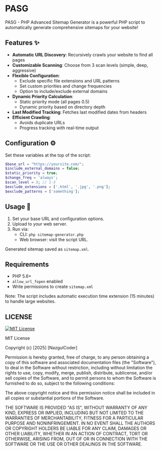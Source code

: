# PASG
PASG - PHP Advanced Sitemap Generator is a powerful PHP script to automatically generate comprehensive sitemaps for your website!

## Features ✨
- **Automatic URL Discovery**: Recursively crawls your website to find all pages
- **Customizable Scanning**: Choose from 3 scan levels (simple, deep, aggressive)
- **Flexible Configuration**:
  - Exclude specific file extensions and URL patterns
  - Set custom priorities and change frequencies
  - Option to include/exclude external domains
- **Dynamic Priority Calculation**:
  - Static priority mode (all pages 0.5)
  - Dynamic priority based on directory depth
- **Last Modified Tracking**: Fetches last modified dates from headers
- **Efficient Crawling**:
  - Avoids duplicate URLs
  - Progress tracking with real-time output

## Configuration ⚙️
Set these variables at the top of the script:
```php
$base_url = "https://yoursite.com/";
$include_external_domains = false;
$static_priority = true;
$change_freq = 'always';
$scan_level = 3; // 1-3
$exclude_extensions = ['.html', '.jpg', '.png'];
$exclude_patterns = ['something'];
```

## Usage 🚀
1. Set your base URL and configuration options.
2. Upload to your web server.
3. Run via:
   - CLI: `php sitemap-generator.php`
   - Web browser: visit the script URL.

Generated sitemap saved as `sitemap.xml`.

## Requirements
- PHP 5.6+
- `allow_url_fopen` enabled
- Write permissions to create `sitemap.xml`

Note: The script includes automatic execution time extension (15 minutes) to handle large websites.


## LICENSE

[![MIT License](https://img.shields.io/badge/License-MIT-green.svg)](https://choosealicense.com/licenses/mit/)

MIT License

Copyright (c) [2025] [NazgulCoder]

Permission is hereby granted, free of charge, to any person obtaining a copy
of this software and associated documentation files (the "Software"), to deal
in the Software without restriction, including without limitation the rights
to use, copy, modify, merge, publish, distribute, sublicense, and/or sell
copies of the Software, and to permit persons to whom the Software is
furnished to do so, subject to the following conditions:

The above copyright notice and this permission notice shall be included in all
copies or substantial portions of the Software.

THE SOFTWARE IS PROVIDED "AS IS", WITHOUT WARRANTY OF ANY KIND, EXPRESS OR
IMPLIED, INCLUDING BUT NOT LIMITED TO THE WARRANTIES OF MERCHANTABILITY,
FITNESS FOR A PARTICULAR PURPOSE AND NONINFRINGEMENT. IN NO EVENT SHALL THE
AUTHORS OR COPYRIGHT HOLDERS BE LIABLE FOR ANY CLAIM, DAMAGES OR OTHER
LIABILITY, WHETHER IN AN ACTION OF CONTRACT, TORT OR OTHERWISE, ARISING FROM,
OUT OF OR IN CONNECTION WITH THE SOFTWARE OR THE USE OR OTHER DEALINGS IN THE
SOFTWARE.
